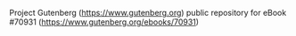 Project Gutenberg (https://www.gutenberg.org) public repository for eBook #70931 (https://www.gutenberg.org/ebooks/70931)
